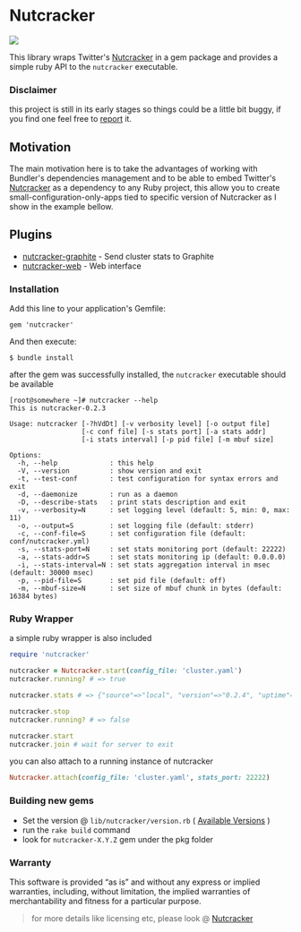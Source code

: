 # Nutcracker
<a href="https://rubygems.org/gems/nutcracker"><img src=https://fury-badge.herokuapp.com/rb/nutcracker.png></a>

This library wraps Twitter's [Nutcracker](https://github.com/twitter/twemproxy) in a gem package and provides a simple ruby API to the `nutcracker` executable.

### Disclaimer
this project is still in its early stages so things could be a little bit buggy, if you find one feel free to [report](https://github.com/kontera-technologies/nutcracker/issues) it.

## Motivation
The main motivation here is to take the advantages of working with Bundler's dependencies management and to be able to embed Twitter's [Nutcracker](https://github.com/twitter/twemproxy) as a dependency to any Ruby project, this allow you to create small-configuration-only-apps tied to specific version of Nutcracker as I show in the example bellow.

## Plugins
- [nutcracker-graphite](https://github.com/kontera-technologies/nutcracker-graphite) - Send cluster stats to Graphite
- [nutcracker-web](https://github.com/kontera-technologies/nutcracker-web) - Web interface

### Installation 
Add this line to your application's Gemfile:
```
gem 'nutcracker'
```

And then execute:
```
$ bundle install
```

after the gem was successfully installed, the `nutcracker` executable should be available
```
[root@somewhere ~]# nutcracker --help
This is nutcracker-0.2.3

Usage: nutcracker [-?hVdDt] [-v verbosity level] [-o output file]
                  [-c conf file] [-s stats port] [-a stats addr]
                  [-i stats interval] [-p pid file] [-m mbuf size]

Options:
  -h, --help             : this help
  -V, --version          : show version and exit
  -t, --test-conf        : test configuration for syntax errors and exit
  -d, --daemonize        : run as a daemon
  -D, --describe-stats   : print stats description and exit
  -v, --verbosity=N      : set logging level (default: 5, min: 0, max: 11)
  -o, --output=S         : set logging file (default: stderr)
  -c, --conf-file=S      : set configuration file (default: conf/nutcracker.yml)
  -s, --stats-port=N     : set stats monitoring port (default: 22222)
  -a, --stats-addr=S     : set stats monitoring ip (default: 0.0.0.0)
  -i, --stats-interval=N : set stats aggregation interval in msec (default: 30000 msec)
  -p, --pid-file=S       : set pid file (default: off)
  -m, --mbuf-size=N      : set size of mbuf chunk in bytes (default: 16384 bytes)

```

### Ruby Wrapper
a simple ruby wrapper is also included

```ruby
require 'nutcracker'

nutcracker = Nutcracker.start(config_file: 'cluster.yaml')
nutcracker.running? # => true

nutcracker.stats # => {"source"=>"local", "version"=>"0.2.4", "uptime"=>6...}

nutcracker.stop 
nutcracker.running? # => false

nutcracker.start
nutcracker.join # wait for server to exit
```

you can also attach to a running instance of nutcracker

```ruby
Nutcracker.attach(config_file: 'cluster.yaml', stats_port: 22222)
```

### Building new gems
* Set the version @ `lib/nutcracker/version.rb` ( [Available Versions](https://code.google.com/p/twemproxy/downloads/list) )
* run the `rake build` command
* look for `nutcracker-X.Y.Z` gem under the pkg folder

### Warranty
This software is provided “as is” and without any express or implied warranties, including, without limitation, the implied warranties of merchantability and fitness for a particular purpose.

> for more details like licensing etc, please look @ [Nutcracker](https://github.com/twitter/twemproxy)
